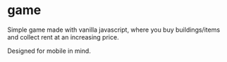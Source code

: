 # game

Simple game made with vanilla javascript, where you buy buildings/items 
and collect rent at an increasing price. 

Designed for mobile in mind.
